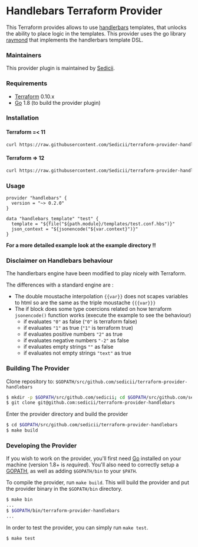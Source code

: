 # Handlebars Terraform Provider

This Terraform provides allows to use [handlerbars](http://handlebarsjs.com/) templates, that unlocks the ability to place logic in the templates. 
This provider uses the go library [raymond](https://github.com/aymerick/raymond) that implements the handlerbars template DSL.

### Maintainers

This provider plugin is maintained by [Sedicii](https://sedicii.com/).

### Requirements

-	[Terraform](https://www.terraform.io/downloads.html) 0.10.x
-	[Go](https://golang.org/doc/install) 1.8 (to build the provider plugin)

### Installation

#### Terraform =< 11 
```bash
curl https://raw.githubusercontent.com/Sedicii/terraform-provider-handlebars/master/scripts/install-handlebars-tf-pluging.sh | bash
```

#### Terraform => 12 
```bash
curl https://raw.githubusercontent.com/Sedicii/terraform-provider-handlebars/master/scripts/install-handlebars-tf12-pluging.sh | bash
```

### Usage

```
provider "handlebars" {
  version = "~> 0.2.0"
}

data "handlebars_template" "test" {
  template = "${file("${path.module}/templates/test.conf.hbs")}"
  json_context = "${jsonencode("${var.context}")}"
}
```

**For a more detailed example look at the example directory !!**

### Disclaimer on Handlebars behaviour

The handlerbars engine have been modified to play nicely with Terraform.

The differences with a standard engine are :

* The double moustache interpolation `{{var}}` does not scapes variables to html so are the same as the triple moustache `{{{var}}}`
* The if block does some type coercions related on how terraform `jsonencode()` function works (execute the example to see the behaviour)
    * if evaluates `"0"` as false (`"0"` is terraform false)
    * if evaluates `"1"` as true  (`"1"` is terraform true)
    * if evaluates positive numbers `"2"` as true
    * if evaluates negative numbers `"-2"` as false
    * if evaluates empty strings `""` as false
    * if evaluates not empty strings `"text"` as true


### Building The Provider

Clone repository to: `$GOPATH/src/github.com/sedicii/terraform-provider-handlebars`

```sh
$ mkdir -p $GOPATH/src/github.com/sedicii; cd $GOPATH/src/github.com/sedicii
$ git clone git@github.com:sedicii/terraform-provider-handlebars
```

Enter the provider directory and build the provider

```sh
$ cd $GOPATH/src/github.com/sedicii/terraform-provider-handlebars
$ make build
```

### Developing the Provider

If you wish to work on the provider, you'll first need [Go](http://www.golang.org) installed on your machine (version 1.8+ is *required*). You'll also need to correctly setup a [GOPATH](http://golang.org/doc/code.html#GOPATH), as well as adding `$GOPATH/bin` to your `$PATH`.

To compile the provider, run `make build`. This will build the provider and put the provider binary in the `$GOPATH/bin` directory.

```sh
$ make bin
...
$ $GOPATH/bin/terraform-provider-handlebars
...
```

In order to test the provider, you can simply run `make test`.

```sh
$ make test
```
